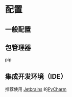 # 配置

## 一般配置

## 包管理器

pip

## 集成开发环境（IDE）

推荐使用 [Jetbrains](https://www.jetbrains.com/) 的[PyCharm](https://www.jetbrains.com/pycharm/) 

